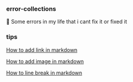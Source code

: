 ### error-collections
🐋 
Some errors in my life that i cant fix it or fixed it

### tips
[How to add link in markdown](https://anvilproject.org/guides/content/creating-links)

[How to add image in markdown](https://www.seancdavis.com/posts/three-ways-to-add-image-to-github-readme/)

[How to line break in markdown](https://gist.github.com/shaunlebron/746476e6e7a4d698b373)


